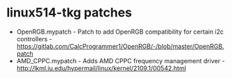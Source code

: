 # linux514-tkg patches

- OpenRGB.mypatch - Patch to add OpenRGB compatibility for certain i2c controllers - https://gitlab.com/CalcProgrammer1/OpenRGB/-/blob/master/OpenRGB.patch
- AMD_CPPC.mypatch - Adds AMD CPPC frequency management driver - http://lkml.iu.edu/hypermail/linux/kernel/2109.1/00542.html
